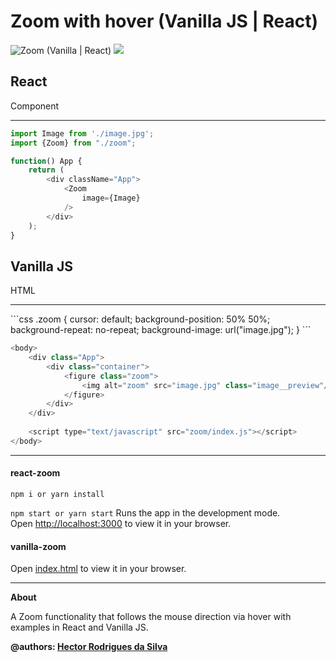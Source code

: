 # Zoom with hover (Vanilla JS | React)

<img alt="Zoom (Vanilla | React)" src="https://media.discordapp.net/attachments/794015985450352661/976484997118709840/unknown.png?width=1295&height=656"/>
<img src="https://cdn.discordapp.com/attachments/794015985450352661/976487611826843708/Screenshot_2022-05-18_11_12_32.png"/>

## React 
Component
<hr/>

```javascript
import Image from './image.jpg';
import {Zoom} from "./zoom";

function() App {
    return (
        <div className="App">
            <Zoom
                image={Image}
            />
        </div>
    );
}
```

## Vanilla JS
HTML
<hr/>
```css
.zoom {
    cursor: default;
    background-position: 50% 50%;
    background-repeat: no-repeat;
    background-image: url("image.jpg");
}
```

```javascript
<body>
    <div class="App">
        <div class="container">
            <figure class="zoom">
                <img alt="zoom" src="image.jpg" class="image__preview"/>
            </figure>
        </div>
    </div>
    
    <script type="text/javascript" src="zoom/index.js"></script>
</body>
```
<hr/>

#### react-zoom

`npm i or yarn install` 

`npm start or yarn start`
Runs the app in the development mode.\
Open [http://localhost:3000](http://localhost:3000) to view it in your browser.


#### vanilla-zoom

Open [index.html](https://github.com/HectorFront/template-zoom-javascript/blob/main/vanilla-zoom/index.html) to view it in your browser.
<hr/>

**About**

A Zoom functionality that follows the mouse direction via hover with examples in React and Vanilla JS.

**@authors: <a href="https://github.com/HectorFront">Hector Rodrigues da Silva</a>**
